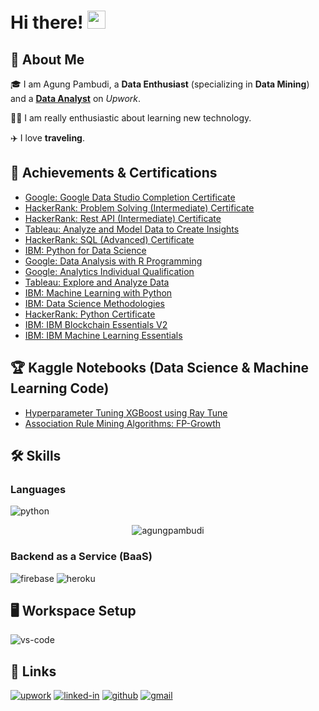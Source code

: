 # Hi there! <img src="https://media.giphy.com/media/hvRJCLFzcasrR4ia7z/giphy.gif" width="29px" height="29px">

## 🚀 About Me

🎓 I am Agung Pambudi, a **Data Enthusiast** (specializing in **Data Mining**) and a [**Data Analyst**](https://www.upwork.com/freelancers/~0145ed9bc3331474bc) on _Upwork_.

👨‍💻 I am really enthusiastic about learning new technology.


✈️ I love **traveling**.


## 📝 Achievements & Certifications

-   [Google: Google Data Studio Completion Certificate](https://analytics.google.com/analytics/academy/certificate/_jVvLoeQSC2HRtdRhXPp9A)
-   [HackerRank: Problem Solving (Intermediate) Certificate](https://www.hackerrank.com/certificates/0434ed3c0d14)
-   [HackerRank: Rest API (Intermediate) Certificate](https://www.hackerrank.com/certificates/b96643c2d6e9)
-   [Tableau: Analyze and Model Data to Create Insights](https://www.credly.com/badges/b3b2ab98-6205-4dbe-a8c4-21a07137409b)
-   [HackerRank: SQL (Advanced) Certificate](https://www.hackerrank.com/certificates/37b6fc0d9ecc)
-   [IBM: Python for Data Science](https://www.credly.com/badges/f06df08d-b579-4204-bcb9-5a6970b363b3)
-   [Google: Data Analysis with R Programming](https://www.coursera.org/verify/EVL7KF3BYX6M)
-   [Google: Analytics Individual Qualification](https://www.credential.net/84d3ef09-b353-4ce8-a137-74b21163a055?username=agungpambudi)
-   [Tableau: Explore and Analyze Data](https://www.credly.com/badges/477b796e-2603-4ebb-a3f2-103dd508d79b)
-   [IBM: Machine Learning with Python](https://www.credly.com/badges/ee4b842e-dbdb-4923-bf28-2b1b3dab3a76)
-   [IBM: Data Science Methodologies](https://www.credly.com/badges/2f384d3f-a94e-43a5-900d-b1b8aa1c5d50)
-   [HackerRank: Python Certificate](https://www.hackerrank.com/certificates/09db474565b6)
-   [IBM: IBM Blockchain Essentials V2](https://www.credly.com/badges/a1b3d8e6-5dad-46f2-a502-ddea6908bae7)
-   [IBM: IBM Machine Learning Essentials](https://www.credly.com/badges/e0c5f861-1abb-41f9-a647-67e78f17c644)

## 🏆 Kaggle Notebooks (Data Science & Machine Learning Code)
-   [Hyperparameter Tuning XGBoost using Ray Tune](https://www.kaggle.com/code/agungpambudi/hyperparameter-tuning-xgboost-using-ray-tune)
-   [Association Rule Mining Algorithms: FP-Growth](https://www.kaggle.com/code/agungpambudi/agung-pambudi-18311052-fp-growth-algorithm-skripsi)


## 🛠️ Skills

### Languages

![python](https://img.shields.io/badge/Python-3776AB?style=for-the-badge&logo=python&logoColor=white)

<p align="center"><img src="https://github-readme-stats-git-masterrstaa-rickstaa.vercel.app/api?username=AgungPambudi&show_icons=true&locale=en&layout=compact" alt="agungpambudi" /></p>

### Backend as a Service (BaaS)

![firebase](https://img.shields.io/badge/Firebase-ffaa00?style=for-the-badge&logo=Firebase&logoColor=white)
![heroku](https://img.shields.io/badge/Heroku-430098?style=for-the-badge&logo=heroku&logoColor=white)


## 🖥️ Workspace Setup

![vs-code](https://img.shields.io/badge/VS_Code-007ACC?style=for-the-badge&logo=Visual-Studio-Code&logoColor=white)


## 🔗 Links

[![upwork](https://img.shields.io/badge/Upwork-6FDA44?style=for-the-badge&logo=Upwork&logoColor=white)](https://www.upwork.com/freelancers/~0145ed9bc3331474bc)
[![linked-in](https://img.shields.io/badge/Linked_In-0077B5?style=for-the-badge&logo=LinkedIn&logoColor=white)](https://www.linkedin.com/in/agungpambudi/)
[![github](https://img.shields.io/badge/GitHub-000000?style=for-the-badge&logo=GitHub&logoColor=white)](https://github.com/AgungPambudi)
[![gmail](https://img.shields.io/badge/Gmail-D14836?style=for-the-badge&logo=Gmail&logoColor=white)](mailto:mail@agungpambudi.com)


